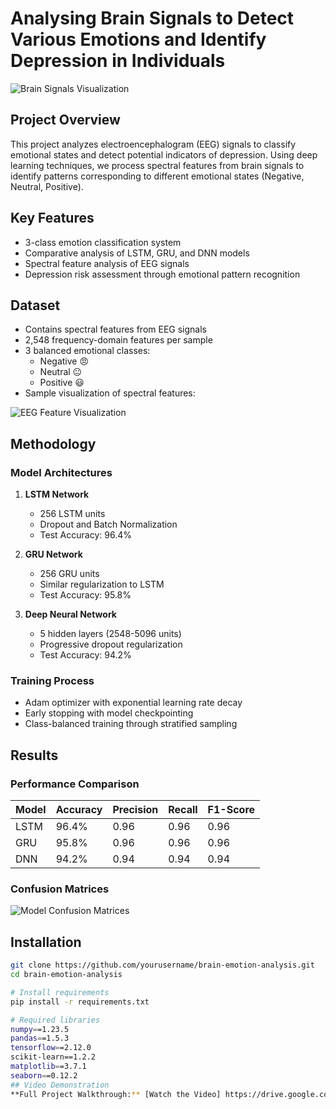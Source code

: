 # Analysing Brain Signals to Detect Various Emotions and Identify Depression in Individuals

![Brain Signals Visualization](images/banner.png)

## Project Overview
This project analyzes electroencephalogram (EEG) signals to classify emotional states and detect potential indicators of depression. Using deep learning techniques, we process spectral features from brain signals to identify patterns corresponding to different emotional states (Negative, Neutral, Positive).

## Key Features
- 3-class emotion classification system
- Comparative analysis of LSTM, GRU, and DNN models
- Spectral feature analysis of EEG signals
- Depression risk assessment through emotional pattern recognition

## Dataset
- Contains spectral features from EEG signals
- 2,548 frequency-domain features per sample
- 3 balanced emotional classes: 
  - Negative 😠 
  - Neutral 😐 
  - Positive 😃
- Sample visualization of spectral features:

![EEG Feature Visualization](images/feature_visualization.png)

## Methodology
### Model Architectures
1. **LSTM Network**
   - 256 LSTM units
   - Dropout and Batch Normalization
   - Test Accuracy: 96.4%

2. **GRU Network**
   - 256 GRU units
   - Similar regularization to LSTM
   - Test Accuracy: 95.8%

3. **Deep Neural Network**
   - 5 hidden layers (2548-5096 units)
   - Progressive dropout regularization
   - Test Accuracy: 94.2%

### Training Process
- Adam optimizer with exponential learning rate decay
- Early stopping with model checkpointing
- Class-balanced training through stratified sampling

## Results
### Performance Comparison
| Model | Accuracy | Precision | Recall | F1-Score |
|-------|----------|-----------|--------|----------|
| LSTM  | 96.4%    | 0.96      | 0.96   | 0.96     |
| GRU   | 95.8%    | 0.96      | 0.96   | 0.96     |
| DNN   | 94.2%    | 0.94      | 0.94   | 0.94     |

### Confusion Matrices
![Model Confusion Matrices](images/confusion_matrices.png)

## Installation
```bash
git clone https://github.com/yourusername/brain-emotion-analysis.git
cd brain-emotion-analysis

# Install requirements
pip install -r requirements.txt

# Required libraries
numpy==1.23.5
pandas==1.5.3
tensorflow==2.12.0
scikit-learn==1.2.2
matplotlib==3.7.1
seaborn==0.12.2
## Video Demonstration
**Full Project Walkthrough:** [Watch the Video] https://drive.google.com/drive/folders/1jwawQjn5kCHdAOiI7LV0LVTt8hWTcsHd?usp=drive_link
